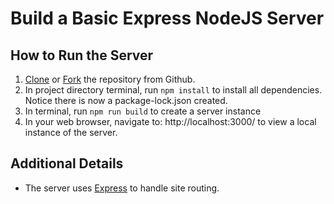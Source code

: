 # Build a Basic Express NodeJS Server

## How to Run the Server
1. [Clone](https://docs.github.com/en/repositories/creating-and-managing-repositories/cloning-a-repository) or [Fork](https://docs.github.com/en/pull-requests/collaborating-with-pull-requests/working-with-forks/fork-a-repo) the repository from Github.
1. In project directory terminal, run `npm install` to install all dependencies. Notice there is now a package-lock.json created.
1. In terminal, run `npm run build` to create a server instance
3. In your web browser, navigate to: http://localhost:3000/ to view a local instance of the server.

## Additional Details
- The server uses [Express](https://www.npmjs.com/package/express) to handle site routing.